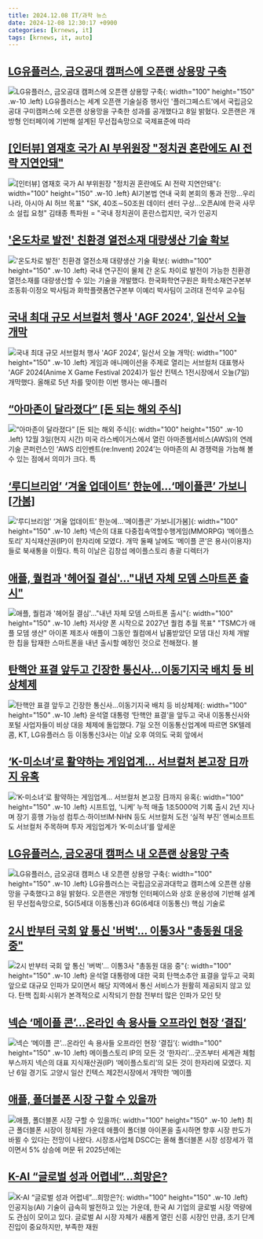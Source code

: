 ```yaml
---
title: 2024.12.08 IT/과학 뉴스
date: 2024-12-08 12:30:17 +0900
categories: [krnews, it]
tags: [krnews, it, auto]
---
```

## [LG유플러스, 금오공대 캠퍼스에 오픈랜 상용망 구축](https://n.news.naver.com/mnews/article/001/0015091860)

![LG유플러스, 금오공대 캠퍼스에 오픈랜 상용망 구축](https://mimgnews.pstatic.net/image/origin/001/2024/12/08/15091860.jpg?type=nf220_150){: width="100" height="150" .w-10 .left}
LG유플러스는 세계 오픈랜 기술실증 행사인 '플러그페스트'에서 국립금오공대 구미캠퍼스에 오픈랜 상용망을 구축한 성과를 공개했다고 8일 밝혔다. 오픈랜은 개방형 인터페이에 기반해 설계된 무선접속망으로 국제표준에 따라

## [[인터뷰] 염재호 국가 AI 부위원장 "정치권 혼란에도 AI 전략 지연안돼"](https://n.news.naver.com/mnews/article/001/0015090619)

![[인터뷰] 염재호 국가 AI 부위원장 "정치권 혼란에도 AI 전략 지연안돼"](https://mimgnews.pstatic.net/image/origin/001/2024/12/07/15090619.jpg?type=nf220_150){: width="100" height="150" .w-10 .left}
AI기본법 연내 국회 본회의 통과 전망…우리나라, 아시아 AI 허브 목표" "SK, 40조∼50조원 데이터 센터 구상…오픈AI에 한국 사무소 설립 요청" 김태종 특파원 = "국내 정치권이 혼란스럽지만, 국가 인공지

## ['온도차로 발전' 친환경 열전소재 대량생산 기술 확보](https://n.news.naver.com/mnews/article/003/0012948739)

!['온도차로 발전' 친환경 열전소재 대량생산 기술 확보](https://mimgnews.pstatic.net/image/origin/003/2024/12/08/12948739.jpg?type=nf220_150){: width="100" height="150" .w-10 .left}
국내 연구진이 물체 간 온도 차이로 발전이 가능한 친환경 열전소재를 대량생산할 수 있는 기술을 개발했다. 한국화학연구원은 화학소재연구본부 조동휘·이정오 박사팀과 화학플랫폼연구본부 이예리 박사팀이 고려대 전석우 교수팀

## [국내 최대 규모 서브컬처 행사 'AGF 2024', 일산서 오늘 개막](https://n.news.naver.com/mnews/article/052/0002124612)

![국내 최대 규모 서브컬처 행사 'AGF 2024', 일산서 오늘 개막](https://mimgnews.pstatic.net/image/origin/052/2024/12/07/2124612.jpg?type=nf220_150){: width="100" height="150" .w-10 .left}
게임과 애니메이션을 주제로 열리는 서브컬처 대표행사 'AGF 2024(Anime X Game Festival 2024)가 일산 킨텍스 1전시장에서 오늘(7일) 개막했다. 올해로 5년 차를 맞이한 이번 행사는 애니플러

## [“아마존이 달라졌다” [돈 되는 해외 주식]](https://n.news.naver.com/mnews/article/050/0000083291)

![“아마존이 달라졌다” [돈 되는 해외 주식]](https://mimgnews.pstatic.net/image/origin/050/2024/12/08/83291.jpg?type=nf220_150){: width="100" height="150" .w-10 .left}
12월 3일(현지 시간) 미국 라스베이거스에서 열린 아마존웹서비스(AWS)의 연례 기술 콘퍼런스인 ‘AWS 리인벤트(re:Invent) 2024’는 아마존의 AI 경쟁력을 가늠해 볼 수 있는 점에서 의미가 크다. 특

## [‘루디브리엄’ ‘겨울 업데이트’ 한눈에…‘메이플콘’ 가보니[가봄]](https://n.news.naver.com/mnews/article/005/0001744249)

![‘루디브리엄’ ‘겨울 업데이트’ 한눈에…‘메이플콘’ 가보니[가봄]](https://mimgnews.pstatic.net/image/origin/005/2024/12/07/1744249.jpg?type=nf220_150){: width="100" height="150" .w-10 .left}
넥슨의 대표 다중접속역할수행게임(MMORPG) ‘메이플스토리’ 지식재산권(IP)이 한자리에 모였다. 개막 둘째 날에도 ‘메이플 콘’은 용사(이용자)들로 북새통을 이뤘다. 특히 이날은 김창섭 메이플스토리 총괄 디렉터가

## [애플, 퀄컴과 '헤어질 결심'…"내년 자체 모뎀 스마트폰 출시"](https://n.news.naver.com/mnews/article/001/0015092067)

![애플, 퀄컴과 '헤어질 결심'…"내년 자체 모뎀 스마트폰 출시"](https://mimgnews.pstatic.net/image/origin/001/2024/12/08/15092067.jpg?type=nf220_150){: width="100" height="150" .w-10 .left}
저사양 폰 시작으로 2027년 퀄컴 추월 목표" "TSMC가 애플 모뎀 생산" 아이폰 제조사 애플이 그동안 퀄컴에서 납품받았던 모뎀 대신 자체 개발한 칩을 탑재한 스마트폰을 내년 출시할 예정인 것으로 전해졌다. 블

## [탄핵안 표결 앞두고 긴장한 통신사...이동기지국 배치 등 비상체제](https://n.news.naver.com/mnews/article/009/0005409568)

![탄핵안 표결 앞두고 긴장한 통신사...이동기지국 배치 등 비상체제](https://mimgnews.pstatic.net/image/origin/009/2024/12/07/5409568.jpg?type=nf220_150){: width="100" height="150" .w-10 .left}
윤석열 대통령 ‘탄핵안 표결’을 앞두고 국내 이동통신사와 포털 사업자들이 비상 대응 체제에 돌입했다. 7일 오전 이동통신업계에 따르면 SK텔레콤, KT, LG유플러스 등 이동통신3사는 이날 오후 여의도 국회 앞에서

## [‘K-미소녀’로 활약하는 게임업계… 서브컬처 본고장 日까지 유혹](https://n.news.naver.com/mnews/article/366/0001038253)

![‘K-미소녀’로 활약하는 게임업계… 서브컬처 본고장 日까지 유혹](https://mimgnews.pstatic.net/image/origin/366/2024/12/08/1038253.jpg?type=nf220_150){: width="100" height="150" .w-10 .left}
시프트업, ‘니케’ 누적 매출 1조5000억 기록 출시 2년 지나며 장기 흥행 가능성 컴투스·하이브IM·NHN 등도 서브컬처 도전 ‘실적 부진’ 엔씨소프트도 서브컬처 주목하며 투자 게임업계가 ‘K-미소녀’를 앞세운

## [LG유플러스, 금오공대 캠퍼스 내 오픈랜 상용망 구축](https://n.news.naver.com/mnews/article/366/0001038287)

![LG유플러스, 금오공대 캠퍼스 내 오픈랜 상용망 구축](https://mimgnews.pstatic.net/image/origin/366/2024/12/08/1038287.jpg?type=nf220_150){: width="100" height="150" .w-10 .left}
LG유플러스는 국립금오공과대학교 캠퍼스에 오픈랜 상용망을 구축했다고 8일 밝혔다. 오픈랜은 개방형 인터페이스와 상호 운용성에 기반해 설계된 무선접속망으로, 5G(5세대 이동통신)과 6G(6세대 이동통신) 핵심 기술로

## [2시 반부터 국회 앞 통신 '버벅'... 이통3사 "총동원 대응 중"](https://n.news.naver.com/mnews/article/008/0005124945)

![2시 반부터 국회 앞 통신 '버벅'... 이통3사 "총동원 대응 중"](https://mimgnews.pstatic.net/image/origin/008/2024/12/07/5124945.jpg?type=nf220_150){: width="100" height="150" .w-10 .left}
윤석열 대통령에 대한 국회 탄핵소추안 표결을 앞두고 국회 앞으로 대규모 인파가 모이면서 해당 지역에서 통신 서비스가 원활히 제공되지 않고 있다. 탄핵 집회·시위가 본격적으로 시작되기 한참 전부터 많은 인파가 모인 탓

## [넥슨 ‘메이플 콘’…온라인 속 용사들 오프라인 현장 ‘결집’](https://n.news.naver.com/mnews/article/009/0005409637)

![넥슨 ‘메이플 콘’…온라인 속 용사들 오프라인 현장 ‘결집’](https://mimgnews.pstatic.net/image/origin/009/2024/12/07/5409637.jpg?type=nf220_150){: width="100" height="150" .w-10 .left}
메이플스토리 IP의 모든 것 ‘한자리’…굿즈부터 세계관 체험 부스까지 넥슨의 대표 지식재산권(IP) ‘메이플스토리’의 모든 것이 한자리에 모였다. 지난 6일 경기도 고양시 일산 킨텍스 제2전시장에서 개막한 ‘메이플

## [애플, 폴더블폰 시장 구할 수 있을까](https://n.news.naver.com/mnews/article/092/0002355535)

![애플, 폴더블폰 시장 구할 수 있을까](https://mimgnews.pstatic.net/image/origin/092/2024/12/07/2355535.jpg?type=nf220_150){: width="100" height="150" .w-10 .left}
최근 폴더블폰 시장이 정체된 가운데 애플이 폴더블 아이폰을 출시하면 향후 시장 판도가 바뀔 수 있다는 전망이 나왔다. 시장조사업체 DSCC는 올해 폴더블폰 시장 성장세가 꺾이면서 5% 상승에 머문 뒤 2025년에는

## [K-AI “글로벌 성과 어렵네”...희망은?](https://n.news.naver.com/mnews/article/138/0002187588)

![K-AI “글로벌 성과 어렵네”...희망은?](https://mimgnews.pstatic.net/image/origin/138/2024/12/07/2187588.jpg?type=nf220_150){: width="100" height="150" .w-10 .left}
인공지능(AI) 기술이 급속히 발전하고 있는 가운데, 한국 AI 기업의 글로벌 시장 역량에도 관심이 모이고 있다. 글로벌 AI 시장 자체가 새롭게 열린 신흥 시장인 만큼, 초기 단계 진입이 중요하지만, 부족한 재원

